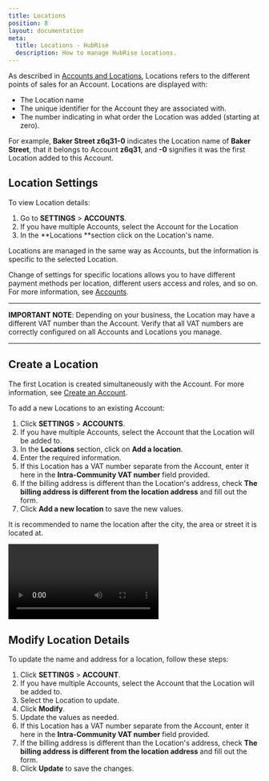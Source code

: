 ```yaml
---
title: Locations
position: 8
layout: documentation
meta:
  title: Locations - HubRise
  description: How to manage HubRise Locations.
---
```


As described in [Accounts and Locations](/docs/getting-started/#accounts-and-locations), Locations refers to the different points of sales for an Account. Locations are displayed with:

- The Location name
- The unique identifier for the Account they are associated with.
- The number indicating in what order the Location was added (starting at zero).

For example, **Baker Street z6q31-0** indicates the Location name of **Baker Street**, that it belongs to Account **z6q31**, and **-0** signifies it was the first Location added to this Account.

## Location Settings

To view Location details:

1. Go to **SETTINGS** > **ACCOUNTS**.
2. If you have multiple Accounts, select the Account for the Location
3. In the **Locations **section click on the Location's name.

Locations are managed in the same way as Accounts, but the information is specific to the selected Location.

Change of settings for specific locations allows you to have different payment methods per location, different users access and roles, and so on. For more information, see [Accounts](/docs/account/).

---

**IMPORTANT NOTE**: Depending on your business, the Location may have a different VAT number than the Account. Verify that all VAT numbers are correctly configured on all Accounts and Locations you manage.

---

## Create a Location

The first Location is created simultaneously with the Account. For more information, see [Create an Account](/docs/account/#create-an-account).

To add a new Locations to an existing Account:

1. Click **SETTINGS** > **ACCOUNTS**.
2. If you have multiple Accounts, select the Account that the Location will be added to.
3. In the **Locations** section, click on **Add a location**.
4. Enter the required information.
5. If this Location has a VAT number separate from the Account, enter it here in the **Intra-Community VAT number** field provided.
6. If the billing address is different than the Location's address, check **The billing address is different from the location address** and fill out the form.
7. Click **Add a new location** to save the new values.

It is recommended to name the location after the city, the area or street it is located at.

<video controls title="Add Location example">
  <source src="../images/020-en-settings-account-locations-add-location.webm" type="video/webm"/>
</video>

## Modify Location Details

To update the name and address for a location, follow these steps:

1. Click **SETTINGS** > **ACCOUNT**.
2. If you have multiple Accounts, select the Account that the Location will be added to.
3. Select the Location to update.
4. Click **Modify**.
5. Update the values as needed.
6. If this Location has a VAT number separate from the Account, enter it here in the **Intra-Community VAT number** field provided.
7. If the billing address is different than the Location's address, check **The billing address is different from the location address** and fill out the form.
8. Click **Update** to save the changes.
